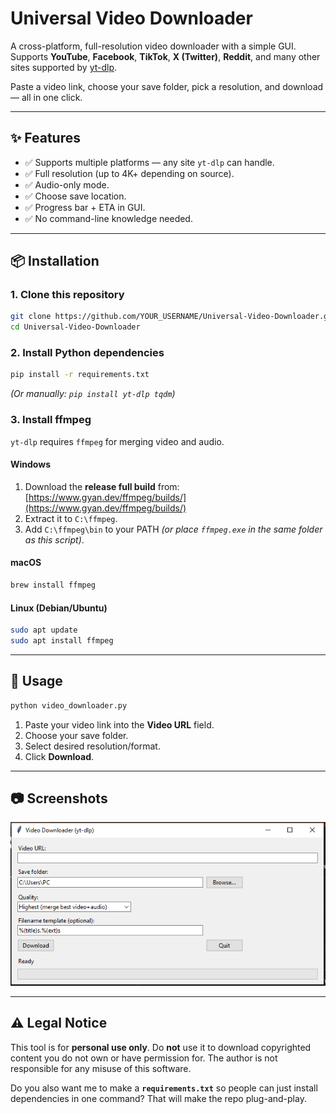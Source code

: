 # Universal Video Downloader

A cross-platform, full-resolution video downloader with a simple GUI.  
Supports **YouTube**, **Facebook**, **TikTok**, **X (Twitter)**, **Reddit**, and many other sites supported by [yt-dlp](https://github.com/yt-dlp/yt-dlp).

Paste a video link, choose your save folder, pick a resolution, and download — all in one click.

---

## ✨ Features
- ✅ Supports multiple platforms — any site `yt-dlp` can handle.
- ✅ Full resolution (up to 4K+ depending on source).
- ✅ Audio-only mode.
- ✅ Choose save location.
- ✅ Progress bar + ETA in GUI.
- ✅ No command-line knowledge needed.

---

## 📦 Installation

### 1. Clone this repository
```bash
git clone https://github.com/YOUR_USERNAME/Universal-Video-Downloader.git
cd Universal-Video-Downloader
````

### 2. Install Python dependencies

```bash
pip install -r requirements.txt
```

*(Or manually: `pip install yt-dlp tqdm`)*

### 3. Install ffmpeg

`yt-dlp` requires `ffmpeg` for merging video and audio.

#### Windows

1. Download the **release full build** from: [https://www.gyan.dev/ffmpeg/builds/](https://www.gyan.dev/ffmpeg/builds/)
2. Extract it to `C:\ffmpeg`.
3. Add `C:\ffmpeg\bin` to your PATH
   *(or place `ffmpeg.exe` in the same folder as this script)*.

#### macOS

```bash
brew install ffmpeg
```

#### Linux (Debian/Ubuntu)

```bash
sudo apt update
sudo apt install ffmpeg
```

---

## 🚀 Usage

```bash
python video_downloader.py
```

1. Paste your video link into the **Video URL** field.
2. Choose your save folder.
3. Select desired resolution/format.
4. Click **Download**.

---

## 📷 Screenshots

![Main window screenshot](image.png)

---

## ⚠ Legal Notice

This tool is for **personal use only**.
Do **not** use it to download copyrighted content you do not own or have permission for.
The author is not responsible for any misuse of this software.

Do you also want me to make a **`requirements.txt`** so people can just install dependencies in one command? That will make the repo plug-and-play.

